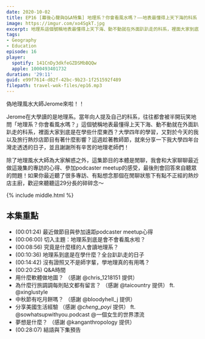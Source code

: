 ```yaml
---
date: 2020-10-02
title: EP16 [幕後心聲與Q&A特集] 地理系？你會看風水嗎？——地表最懂得上天下海的科系
image: https://imgur.com/xo4SgkT.jpg
excerpt: 地理系這個號稱地表最懂得上天下海、動不動就在外面趴趴走的科系，裡面大家到底是在學些什麼東西？大學四年的學習，又對於今天的我以及旅行熱炒店節目有著什麼影響？這週趁著教師節，就來分享一下我大學四年台灣走透透的日子，並且謝謝所有辛苦的地理老師們！
tags:
- Geography
- Education
episode: 16
player:
  spotify: 141CnDy3dkfeGZDSMbBQQw
  apple: 1000493401732
duration: '29:11'
guid: e99f7614-d82f-42bc-9b23-1f251592f489
filepath: travel-wok-files/ep16.mp3
---
```


偽地理風水大師Jerome來啦！！

Jerome在大學讀的是地理系。當年向人提及自己的科系，往往都會被半開玩笑地問「地理系？你會看風水嗎？」這個號稱地表最懂得上天下海、動不動就在外面趴趴走的科系，裡面大家到底是在學些什麼東西？大學四年的學習，又對於今天的我以及旅行熱炒店節目有著什麼影響？這週趁著教師節，就來分享一下我大學四年台灣走透透的日子，並且謝謝所有辛苦的地理老師們！

除了地理風水大師為大家解惑之外，這集節目的本體是閒聊，我會和大家聊聊最近做這幾集的專訪的心得、參加podcaster meetup的感受，最後則會回答來自聽眾的問題！如果你最近聽了很多專訪、有點想念那個在閒聊狀態下有點不正經的熱炒店主廚，歡迎來聽聽這29分長的碎碎念～



{% include middle.html %}

## 本集重點

* (00:01:24) 最近做節目與參加遠距podcaster meetup心得
* (00:06:00) 切入主題：地理系到底是會不會看風水啦？
* (00:08:56) 究竟是什麼樣的人會讀地理系？
* (00:10:36) 地理系到底是在學什麼？全台趴趴走的日子
* (00:14:42) 沒有證照又不是師字輩，學地理真的有用嗎？
* (00:20:25) Q&A時間
* 用什麼軟體做地圖？ （感謝 @chris_1218151 提供）
* 為什麼行旅調調每則貼文都有留言？ （感謝 @taicountry 提供） ft. @xinglustyle
* 中秋節有吃月餅嗎？ （感謝 @bloodyhell_j 提供）
* 分享美國生活經驗 （感謝 @_cheng_poyi_ 提供） ft. @sowhatsupwithyou.podcast @一個女生的世界漂流
* 夢想是什麼？ （感謝 @kanganthropology 提供）
* (00:28:07) 結語與下集預告
